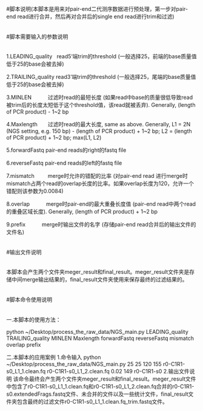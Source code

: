 #脚本说明(本脚本是用来对pair-end二代测序数据进行预处理，第一步对pair-end read进行合并，然后再对合并后的single end read进行trim和过滤)


######
#脚本需要输入的参数说明
######
1.LEADING_quality   read5‘端trim的threshold (一般选择25，前端的base质量值低于25的base会被去掉)

2.TRAILING_quality  read3’端trim的threshold (一般选择25，尾端的base质量值低于25的base会被去掉)

3.MINLEN            过滤时read的最短长度 (如果read中base的质量很低导致read被trim后的长度太短低于这个threshold值，该read就被丢弃). 
                    Generally, (length of PCR product) - 1~2 bp
                    
4.Maxlength	        过滤时read的最大长度, same as above.
                    Generally, L1 = 2N (NGS setting, e.g. 150 bp) - (length of PCR product) + 1~2 bp; 
                               L2 = (length of PCR product) + 1~2 bp; 
                               max(L1, L2)

5.forwardFastq      pair-end reads的right的fastq file

6.reverseFastq      pair-end reads的left的fastq file

7.mismatch          merge时允许的错配的比率 (对pair-end read 进行merge时mismatch占两个read的overlap长度的比率。如果overlap长度为120，允许一个错配则该参数为0.0084)

8.overlap           merge时pair-end的最大重叠长度值 (pair-end read中两个read的重叠区域长度). 
                    Generally, (length of PCR product) + 1~2 bp

9.prefix            merge时输出文件的名字 (存储pair-end read合并后的输出文件的文件名)


######
#输出文件说明
######
本脚本会产生两个文件夹meger_result和final_result。meger_result文件夹是存储中间merge输出结果的，final_result文件夹使用来保存最终的过滤结果的。


######
#脚本命令使用说明
######
一.本脚本的使用方法：

python ~/Desktop/process_the_raw_data/NGS_main.py LEADING_quality TRAILING_quality MINLEN Maxlength forwardFastq reverseFastq mismatch overlap prefix

二.本脚本的应用案例
1.命令输入
python ~/Desktop/process_the_raw_data/NGS_main.py 25 25 120 155 r0-C1R1-s0_L1_1.clean.fq r0-C1R1-s0_L1_2.clean.fq 0.02 149 r0-C1R1-s0 
2.输出文件说明
该命令最终会产生两个文件夹meger_result和final_result。meger_result文件中包含了r0-C1R1-s0_L1_1.clean.fq和r0-C1R1-s0_L1_2.clean.fq合并的r0-C1R1-s0.extendedFrags.fastq文件、未合并的文件以及一些统计文件，final_result文件夹包含最终的过滤文件r0-C1R1-s0_L1_1.clean.fq_trim.fastq文件。
